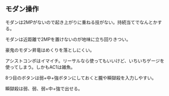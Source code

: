 ## モダン操作

モダンは2MPがないので起き上がりに重ねる技がない。持続当てでなんとかする。

モダンは近距離で2MPを置けないのが地味に立ち回りきつい。

豪鬼のモダン昇竜はめくりを落としにくい。

アシストコンボはイマイチ。リーサルなら使ってもいいけど、いちいちゲージを使ってしまう。しかもAC1は雑魚。

8つ目のボタンは弱+中+強ボタンにしておくと朧や瞬獄殺を入力しやすい。

瞬獄殺は弱、弱、弱+中+強で出せる。
